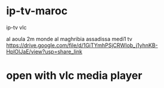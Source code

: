 # ip-tv-maroc
ip-tv vlc

al aoula
2m monde
al maghribia
assadissa
medi1 tv
https://drive.google.com/file/d/1GiTYmhPSjCRWIob_j1yhnKB-HplOIJaE/view?usp=share_link

# open with vlc media player
